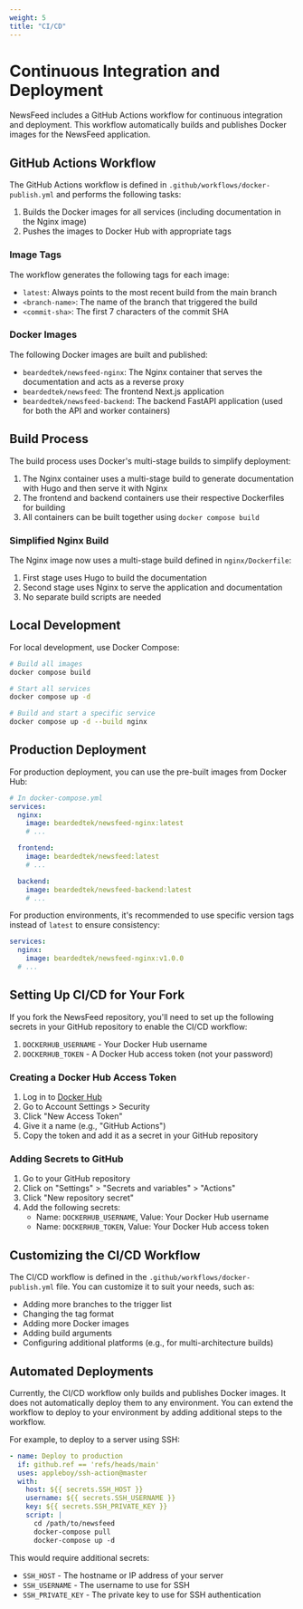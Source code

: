 ```yaml
---
weight: 5
title: "CI/CD"
---
```


# Continuous Integration and Deployment

NewsFeed includes a GitHub Actions workflow for continuous integration and deployment. This workflow automatically builds and publishes Docker images for the NewsFeed application.

## GitHub Actions Workflow

The GitHub Actions workflow is defined in `.github/workflows/docker-publish.yml` and performs the following tasks:

1. Builds the Docker images for all services (including documentation in the Nginx image)
2. Pushes the images to Docker Hub with appropriate tags

### Image Tags

The workflow generates the following tags for each image:

- `latest`: Always points to the most recent build from the main branch
- `<branch-name>`: The name of the branch that triggered the build
- `<commit-sha>`: The first 7 characters of the commit SHA

### Docker Images

The following Docker images are built and published:

- `beardedtek/newsfeed-nginx`: The Nginx container that serves the documentation and acts as a reverse proxy
- `beardedtek/newsfeed`: The frontend Next.js application
- `beardedtek/newsfeed-backend`: The backend FastAPI application (used for both the API and worker containers)

## Build Process

The build process uses Docker's multi-stage builds to simplify deployment:

1. The Nginx container uses a multi-stage build to generate documentation with Hugo and then serve it with Nginx
2. The frontend and backend containers use their respective Dockerfiles for building
3. All containers can be built together using `docker compose build`

### Simplified Nginx Build

The Nginx image now uses a multi-stage build defined in `nginx/Dockerfile`:

1. First stage uses Hugo to build the documentation
2. Second stage uses Nginx to serve the application and documentation
3. No separate build scripts are needed

## Local Development

For local development, use Docker Compose:

```bash
# Build all images
docker compose build

# Start all services
docker compose up -d

# Build and start a specific service
docker compose up -d --build nginx
```

## Production Deployment

For production deployment, you can use the pre-built images from Docker Hub:

```yaml
# In docker-compose.yml
services:
  nginx:
    image: beardedtek/newsfeed-nginx:latest
    # ...

  frontend:
    image: beardedtek/newsfeed:latest
    # ...

  backend:
    image: beardedtek/newsfeed-backend:latest
    # ...
```

For production environments, it's recommended to use specific version tags instead of `latest` to ensure consistency:

```yaml
services:
  nginx:
    image: beardedtek/newsfeed-nginx:v1.0.0
  # ...
```

## Setting Up CI/CD for Your Fork

If you fork the NewsFeed repository, you'll need to set up the following secrets in your GitHub repository to enable the CI/CD workflow:

1. `DOCKERHUB_USERNAME` - Your Docker Hub username
2. `DOCKERHUB_TOKEN` - A Docker Hub access token (not your password)

### Creating a Docker Hub Access Token

1. Log in to [Docker Hub](https://hub.docker.com/)
2. Go to Account Settings > Security
3. Click "New Access Token"
4. Give it a name (e.g., "GitHub Actions")
5. Copy the token and add it as a secret in your GitHub repository

### Adding Secrets to GitHub

1. Go to your GitHub repository
2. Click on "Settings" > "Secrets and variables" > "Actions"
3. Click "New repository secret"
4. Add the following secrets:
   - Name: `DOCKERHUB_USERNAME`, Value: Your Docker Hub username
   - Name: `DOCKERHUB_TOKEN`, Value: Your Docker Hub access token

## Customizing the CI/CD Workflow

The CI/CD workflow is defined in the `.github/workflows/docker-publish.yml` file. You can customize it to suit your needs, such as:

- Adding more branches to the trigger list
- Changing the tag format
- Adding more Docker images
- Adding build arguments
- Configuring additional platforms (e.g., for multi-architecture builds)

## Automated Deployments

Currently, the CI/CD workflow only builds and publishes Docker images. It does not automatically deploy them to any environment. You can extend the workflow to deploy to your environment by adding additional steps to the workflow.

For example, to deploy to a server using SSH:

```yaml
- name: Deploy to production
  if: github.ref == 'refs/heads/main'
  uses: appleboy/ssh-action@master
  with:
    host: ${{ secrets.SSH_HOST }}
    username: ${{ secrets.SSH_USERNAME }}
    key: ${{ secrets.SSH_PRIVATE_KEY }}
    script: |
      cd /path/to/newsfeed
      docker-compose pull
      docker-compose up -d
```

This would require additional secrets:
- `SSH_HOST` - The hostname or IP address of your server
- `SSH_USERNAME` - The username to use for SSH
- `SSH_PRIVATE_KEY` - The private key to use for SSH authentication 